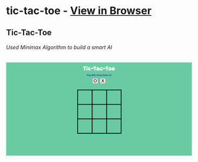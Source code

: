 # tic-tac-toe - [View in Browser](https://sihoonathan.github.io/tic_tac_toe/)
 
## Tic-Tac-Toe

###### Used Minimax Algorithm to build a smart AI
![screenshot](screenshot.png)



